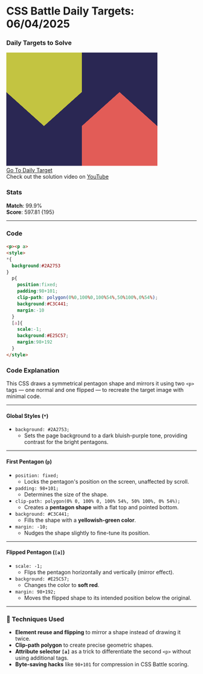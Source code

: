 # CSS Battle Daily Targets: 06/04/2025

### Daily Targets to Solve

![picture of daily target](./images/06.png)  
[Go To Daily Target](https://cssbattle.dev/play/REquL3hKgzDAib5fOsL2)  
Check out the solution video on [YouTube](https://youtube.com/shorts/gw0smKXU3II)

### Stats

**Match**: 99.9%  
**Score**: 597.81 {195}

---

### Code
```html
<p><p a>
<style>
*{
  background:#2A2753
}
  p{
    position:fixed;
    padding:98+101;
    clip-path: polygon(0%0,100%0,100%54%,50%100%,0%54%);
    background:#C3C441;
    margin:-10
  }
  [a]{
    scale:-1;
    background:#E25C57;
    margin:98+192
  }
</style>
```

### **Code Explanation**

This CSS draws a symmetrical pentagon shape and mirrors it using two `<p>` tags — one normal and one flipped — to recreate the target image with minimal code.

---

#### **Global Styles (`*`)**
- `background: #2A2753;`  
  - Sets the page background to a dark bluish-purple tone, providing contrast for the bright pentagons.

---

#### **First Pentagon (`p`)**
- `position: fixed;`  
  - Locks the pentagon's position on the screen, unaffected by scroll.
- `padding: 98+101;`  
  - Determines the size of the shape.
- `clip-path: polygon(0% 0, 100% 0, 100% 54%, 50% 100%, 0% 54%);`  
  - Creates a **pentagon shape** with a flat top and pointed bottom.
- `background: #C3C441;`  
  - Fills the shape with a **yellowish-green color**.
- `margin: -10;`  
  - Nudges the shape slightly to fine-tune its position.

---

#### **Flipped Pentagon (`[a]`)**
- `scale: -1;`  
  - Flips the pentagon horizontally and vertically (mirror effect).
- `background: #E25C57;`  
  - Changes the color to **soft red**.
- `margin: 98+192;`  
  - Moves the flipped shape to its intended position below the original.

---

### 🧠 Techniques Used
- **Element reuse and flipping** to mirror a shape instead of drawing it twice.
- **Clip-path polygon** to create precise geometric shapes.
- **Attribute selector `[a]`** as a trick to differentiate the second `<p>` without using additional tags.
- **Byte-saving hacks** like `98+101` for compression in CSS Battle scoring.